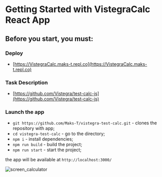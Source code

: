 # Getting Started with VistegraCalc React App

## Before you start, you must:

### Deploy

- [https://VistegraCalc.maks-t.repl.co](https://VistegraCalc.maks-t.repl.co)

### Task Description

- [https://github.com/Vistegra/test-calc-js](https://github.com/Vistegra/test-calc-js)

### Launch the app

- `git https://github.com/Maks-T/vistegra-test-calc.git` - clones the repository with app;
- `cd vistegra-test-calc` - go to the directory;
- `npm i` - install dependencies;
- `npm run build` - build the project;
- `npm run start` - start the project;

the app will be available at `http://localhost:3000/`

![screen_calculator](https://user-images.githubusercontent.com/28530542/229368594-5a875598-95d7-4f5e-ac62-816ae1111d60.PNG)
